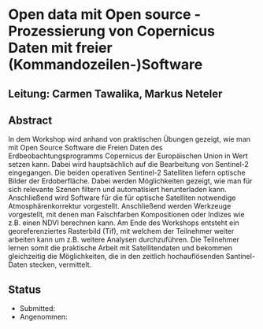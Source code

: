 # Open data mit Open source - Prozessierung von Copernicus Daten mit freier (Kommandozeilen-)Software

## Leitung: Carmen Tawalika, Markus Neteler

## Abstract

In dem Workshop wird anhand von praktischen Übungen gezeigt, wie man mit Open Source Software die Freien Daten des Erdbeobachtungsprogramms Copernicus der Europäischen Union in Wert setzen kann. Dabei wird hauptsächlich auf die Bearbeitung von Sentinel-2 eingegangen. Die beiden operativen Sentinel-2 Satelliten liefern optische Bilder der Erdoberfläche. Dabei werden Möglichkeiten gezeigt, wie man für sich relevante Szenen filtern und automatisiert herunterladen kann. 
Anschließend wird Software für die für optische Satelliten notwendige Atmosphärenkorrektur vorgestellt. Anschließend werden Werkzeuge vorgestellt, mit denen man Falschfarben Kompositionen oder Indizes wie z.B. einen NDVI berechnen kann. 
Am Ende des Workshops entsteht ein georeferenziertes Rasterbild (Tif), mit welchem der Teilnehmer weiter arbeiten kann um z.B. weitere Analysen durchzuführen.
Die Teilnehmer lernen somit die praktische Arbeit mit Satellitendaten und bekommen gleichzeitig die Möglichkeiten, die in den zeitlich hochauflösenden Santinel-Daten stecken, vermittelt.

 
## Status
  * Submitted:
  * Angenommen:
